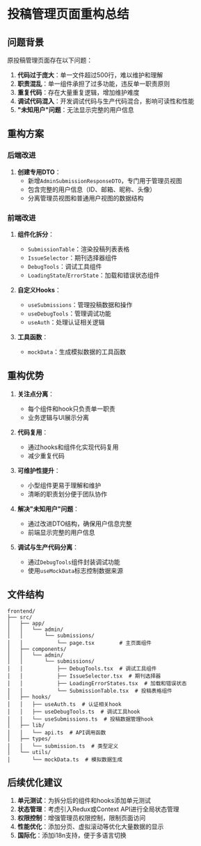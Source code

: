 # 投稿管理页面重构总结

## 问题背景

原投稿管理页面存在以下问题：

1. **代码过于庞大**：单一文件超过500行，难以维护和理解
2. **职责混乱**：单一组件承担了过多功能，违反单一职责原则
3. **重复代码**：存在大量重复逻辑，增加维护难度
4. **调试代码混入**：开发调试代码与生产代码混合，影响可读性和性能
5. **"未知用户"问题**：无法显示完整的用户信息

## 重构方案

### 后端改进

1. **创建专用DTO**：
   - 新增`AdminSubmissionResponseDTO`，专门用于管理员视图
   - 包含完整的用户信息（ID、邮箱、昵称、头像）
   - 分离管理员视图和普通用户视图的数据结构

### 前端改进

1. **组件化拆分**：
   - `SubmissionTable`：渲染投稿列表表格
   - `IssueSelector`：期刊选择器组件
   - `DebugTools`：调试工具组件
   - `LoadingState`/`ErrorState`：加载和错误状态组件

2. **自定义Hooks**：
   - `useSubmissions`：管理投稿数据和操作
   - `useDebugTools`：管理调试功能
   - `useAuth`：处理认证相关逻辑

3. **工具函数**：
   - `mockData`：生成模拟数据的工具函数

## 重构优势

1. **关注点分离**：
   - 每个组件和hook只负责单一职责
   - 业务逻辑与UI展示分离

2. **代码复用**：
   - 通过hooks和组件化实现代码复用
   - 减少重复代码

3. **可维护性提升**：
   - 小型组件更易于理解和维护
   - 清晰的职责划分便于团队协作

4. **解决"未知用户"问题**：
   - 通过改进DTO结构，确保用户信息完整
   - 前端显示完整的用户信息

5. **调试与生产代码分离**：
   - 通过`DebugTools`组件封装调试功能
   - 使用`useMockData`标志控制数据来源

## 文件结构

```
frontend/
├── src/
│   ├── app/
│   │   └── admin/
│   │       └── submissions/
│   │           └── page.tsx        # 主页面组件
│   ├── components/
│   │   └── admin/
│   │       └── submissions/
│   │           ├── DebugTools.tsx  # 调试工具组件
│   │           ├── IssueSelector.tsx  # 期刊选择器
│   │           ├── LoadingErrorStates.tsx  # 加载和错误状态
│   │           └── SubmissionTable.tsx  # 投稿表格组件
│   ├── hooks/
│   │   ├── useAuth.ts  # 认证相关hook
│   │   ├── useDebugTools.ts  # 调试工具hook
│   │   └── useSubmissions.ts  # 投稿数据管理hook
│   ├── lib/
│   │   └── api.ts  # API调用函数
│   ├── types/
│   │   └── submission.ts  # 类型定义
│   └── utils/
│       └── mockData.ts  # 模拟数据生成
```

## 后续优化建议

1. **单元测试**：为拆分后的组件和hooks添加单元测试
2. **状态管理**：考虑引入Redux或Context API进行全局状态管理
3. **权限控制**：增强管理员权限控制，限制页面访问
4. **性能优化**：添加分页、虚拟滚动等优化大量数据的显示
5. **国际化**：添加i18n支持，便于多语言切换
